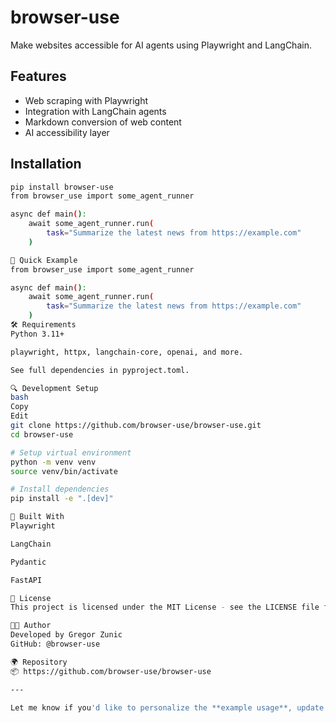 # browser-use

Make websites accessible for AI agents using Playwright and LangChain.

## Features

- Web scraping with Playwright
- Integration with LangChain agents
- Markdown conversion of web content
- AI accessibility layer

## Installation

```bash
pip install browser-use
from browser_use import some_agent_runner

async def main():
    await some_agent_runner.run(
        task="Summarize the latest news from https://example.com"
    )

🧪 Quick Example
from browser_use import some_agent_runner

async def main():
    await some_agent_runner.run(
        task="Summarize the latest news from https://example.com"
    )
🛠 Requirements
Python 3.11+

playwright, httpx, langchain-core, openai, and more.

See full dependencies in pyproject.toml.

🔍 Development Setup
bash
Copy
Edit
git clone https://github.com/browser-use/browser-use.git
cd browser-use

# Setup virtual environment
python -m venv venv
source venv/bin/activate

# Install dependencies
pip install -e ".[dev]"

🧰 Built With
Playwright

LangChain

Pydantic

FastAPI

📃 License
This project is licensed under the MIT License - see the LICENSE file for details.

👨‍💻 Author
Developed by Gregor Zunic
GitHub: @browser-use

🌍 Repository
📦 https://github.com/browser-use/browser-use

---

Let me know if you'd like to personalize the **example usage**, update author info, or add badges like PyPI version or CI status. Want me to drop this directly into a `README.md` file for you?

